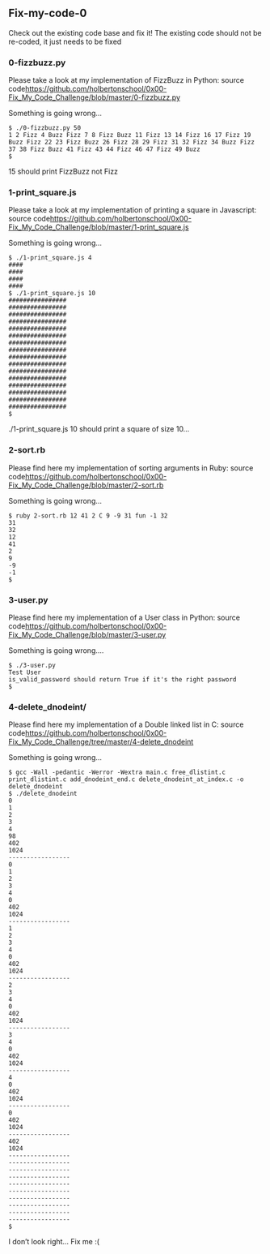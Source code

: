 ## **Fix-my-code-0**
Check out the existing code base and fix it! The existing code should not be re-coded, it just needs to be fixed

### **0-fizzbuzz.py**
Please take a look at my implementation of FizzBuzz in Python: 
source code<https://github.com/holbertonschool/0x00-Fix_My_Code_Challenge/blob/master/0-fizzbuzz.py>

Something is going wrong…
```
$ ./0-fizzbuzz.py 50
1 2 Fizz 4 Buzz Fizz 7 8 Fizz Buzz 11 Fizz 13 14 Fizz 16 17 Fizz 19 Buzz Fizz 22 23 Fizz Buzz 26 Fizz 28 29 Fizz 31 32 Fizz 34 Buzz Fizz 37 38 Fizz Buzz 41 Fizz 43 44 Fizz 46 47 Fizz 49 Buzz
$
```
15 should print FizzBuzz not Fizz

### **1-print_square.js**
Please take a look at my implementation of printing a square in Javascript: 
source code<https://github.com/holbertonschool/0x00-Fix_My_Code_Challenge/blob/master/1-print_square.js>

Something is going wrong…
```
$ ./1-print_square.js 4
####
####
####
####
$ ./1-print_square.js 10
################
################
################
################
################
################
################
################
################
################
################
################
################
################
################
################
$
```
./1-print_square.js 10 should print a square of size 10…

### **2-sort.rb**
Please find here my implementation of sorting arguments in Ruby: 
source code<https://github.com/holbertonschool/0x00-Fix_My_Code_Challenge/blob/master/2-sort.rb>

Something is going wrong…
```
$ ruby 2-sort.rb 12 41 2 C 9 -9 31 fun -1 32
31
32
12
41
2
9
-9
-1
$
```

### **3-user.py**
Please find here my implementation of a User class in Python: 
source code<https://github.com/holbertonschool/0x00-Fix_My_Code_Challenge/blob/master/3-user.py>

Something is going wrong….
```
$ ./3-user.py 
Test User
is_valid_password should return True if it's the right password
$
```

### **4-delete_dnodeint/**
Please find here my implementation of a Double linked list in C: 
source code<https://github.com/holbertonschool/0x00-Fix_My_Code_Challenge/tree/master/4-delete_dnodeint>

Something is going wrong…
```
$ gcc -Wall -pedantic -Werror -Wextra main.c free_dlistint.c print_dlistint.c add_dnodeint_end.c delete_dnodeint_at_index.c -o delete_dnodeint
$ ./delete_dnodeint 
0
1
2
3
4
98
402
1024
-----------------
0
1
2
3
4
0
402
1024
-----------------
1
2
3
4
0
402
1024
-----------------
2
3
4
0
402
1024
-----------------
3
4
0
402
1024
-----------------
4
0
402
1024
-----------------
0
402
1024
-----------------
402
1024
-----------------
-----------------
-----------------
-----------------
-----------------
-----------------
-----------------
-----------------
-----------------
-----------------
$
```
I don’t look right… Fix me :(
